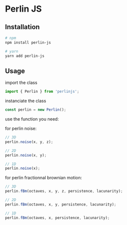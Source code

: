 # Perlin JS

## Installation

```bash
# npm
npm install perlin-js

# yarn
yarn add perlin-js
```

## Usage

import the class
```js
import { Perlin } from 'perlinjs';
```

instanciate the class
```js
const perlin = new Perlin();
```

use the function you need:

for perlin noise:
```js
// 3D
perlin.noise(x, y, z);

// 2D
perlin.noise(x, y);

// 1D
perlin.noise(x);
```

for perlin fractionnal brownian motion:
```js
// 3D
perlin.fBm(octaves, x, y, z, persistence, lacunarity);

// 2D
perlin.fBm(octaves, x, y, persistence, lacunarity);

// 1D
perlin.fBm(octaves, x, persistence, lacunarity);
```
